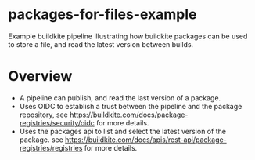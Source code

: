 # packages-for-files-example

Example buildkite pipeline illustrating how buildkite packages can be used to store a file, and read the latest version between builds.

# Overview

* A pipeline can publish, and read the last version of a package.
* Uses OIDC to establish a trust between the pipeline and the package repository, see https://buildkite.com/docs/package-registries/security/oidc for more details.
* Uses the packages api to list and select the latest version of the package. see https://buildkite.com/docs/apis/rest-api/package-registries/registries for more details.
